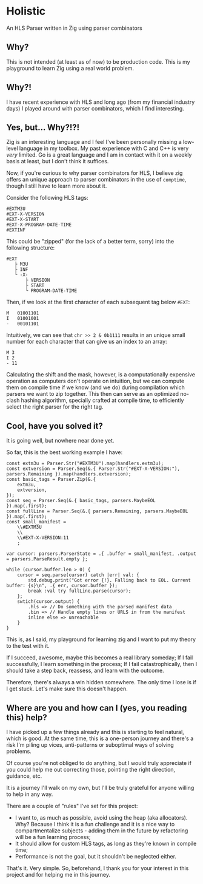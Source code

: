 # Holistic

An HLS Parser written in Zig using parser combinators

## Why?

This is not intended (at least as of now) to be production code. This is my playground to learn Zig using a real world problem.

## Why?!

I have recent experience with HLS and long ago (from my financial industry days) I played around with parser combinators, which I find interesting.

## Yes, but... Why?!?!

Zig is an interesting language and I feel I've been personally missing a low-level language in my toolbox. My past experience with C and C++ is very _very_ limited.
Go is a great language and I am in contact with it on a weekly basis at least, but I don't think it suffices.

Now, if you're curious to why parser combinators for HLS, I believe zig offers an unique approach to parser combinators in the use of `comptime`, though I still have to learn more about it.

Consider the following HLS tags:

```hls
#EXTM3U
#EXT-X-VERSION
#EXT-X-START
#EXT-X-PROGRAM-DATE-TIME
#EXTINF
```

This could be "zipped" (for the lack of a better term, sorry) into the following structure:

```
#EXT
   ├ M3U
   ├ INF
   └ -X-
       ├ VERSION
       ├ START
       └ PROGRAM-DATE-TIME
```

Then, if we look at the first character of each subsequent tag below `#EXT`:
```
M   01001101
I   01001001
-   00101101
```

Intuitively, we can see that `chr >> 2 & 0b1111` results in an unique small number for each character that can give us an index to an array:
```
M 3
I 2
- 11
```

Calculating the shift and the mask, however, is a computationally expensive operation as computers don't operate on intuition, but we can compute them
on compile time if we know (and we do) during compilation which parsers we want to zip together.
This then can serve as an optimized no-clash hashing algorithm, specially crafted at compile time, to efficiently select the right parser for the right tag.

## Cool, have you solved it?

It is going well, but nowhere near done yet.

So far, this is the best working example I have:
```zig
const extm3u = Parser.Str("#EXTM3U").map(handlers.extm3u);
const extversion = Parser.Seq(&.{ Parser.Str("#EXT-X-VERSION:"), parsers.Remaining }).map(handlers.extversion);
const basic_tags = Parser.Zip(&.{
    extm3u,
    extversion,
});
const seq = Parser.Seq(&.{ basic_tags, parsers.MaybeEOL }).map(.first);
const fullLine = Parser.Seq(&.{ parsers.Remaining, parsers.MaybeEOL }).map(.first);
const small_manifest =
    \\#EXTM3U
    \\
    \\#EXT-X-VERSION:11
    ;

var cursor: parsers.ParserState = .{ .buffer = small_manifest, .output = parsers.ParseResult.empty };

while (cursor.buffer.len > 0) {
    cursor = seq.parse(cursor) catch |err| val: {
        std.debug.print("Got error {!}. Falling back to EOL. Current buffer: {s}\n", .{ err, cursor.buffer });
        break :val try fullLine.parse(cursor);
    };
    swtich(cursor.output) {
        .hls => // Do something with the parsed manifest data
        .bin => // Handle empty lines or URLS in from the manifest
        inline else => unreachable
    }
}
```


This is, as I said, my playground for learning zig and I want to put my theory to the test with it.

If I succeed, awesome, maybe this becomes a real library someday;
If I fail successfully, I learn something in the process;
If I fail catastrophically, then I should take a step back, reassess, and learn with the outcome.

Therefore, there's always a win hidden somewhere. The only time I lose is if I get stuck. Let's make sure this doesn't happen.

## Where are you and how can I (yes, you reading this) help?

I have picked up a few things already and this is starting to feel natural, which is good.
At the same time, this is a one-person journey and there's a risk I'm piling up vices, anti-patterns or suboptimal ways of solving problems.

Of course you're not obliged to do anything, but I would truly appreciate if you could help me out correcting those, pointing the right direction, guidance, etc.

It is a journey I'll walk on my own, but I'll be truly grateful for anyone willing to help in any way.

There are a couple of "rules" I've set for this project:

- I want to, as much as possible, avoid using the heap (aka allocators). Why? Because I think it is a fun challenge and it is a nice way to compartmentalize subjects - adding them in the future by refactoring will be a fun learning process;
- It should allow for custom HLS tags, as long as they're known in compile time;
- Performance is not the goal, but it shouldn't be neglected either.

That's it. Very simple. So, beforehand, I thank you for your interest in this project and for helping me in this journey.
